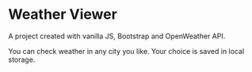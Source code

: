# Weather Viewer #

A project created with vanilla JS, Bootstrap and OpenWeather API.  

You can check weather in any city you like. Your choice is saved in local storage.